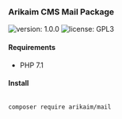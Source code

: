 ### Arikaim CMS Mail Package
![version: 1.0.0](https://img.shields.io/github/release/arikaim/mail.svg)
![license: GPL3](https://img.shields.io/badge/License-GPLv3-blue.svg)


#### Requirements 
  * PHP 7.1


#### Install
```bash

composer require arikaim/mail

```
